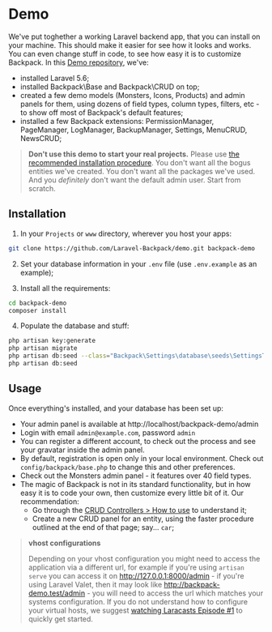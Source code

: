 # Demo

We've put toghether a working Laravel backend app, that you can install on your machine. This should make it easier for see how it looks and works. You can even change stuff in code, to see how easy it is to customize Backpack. In this [Demo repository](https://github.com/laravel-backpack/demo), we've:
- installed Laravel 5.6;
- installed Backpack\Base and Backpack\CRUD on top;
- created a few demo models (Monsters, Icons, Products) and admin panels for them, using dozens of field types, column types, filters, etc - to show off most of Backpack's default features;
- installed a few Backpack extensions: PermissionManager, PageManager, LogManager, BackupManager, Settings, MenuCRUD, NewsCRUD;



>**Don't use this demo to start your real projects.** Please use [the recommended installation procedure](/docs/{{version}}/installation). You don't want all the bogus entities we've created. You don't want all the packages we've used. And you _definitely_ don't want the default admin user. Start from scratch. 

## Installation

1) In your ```Projects``` or ```www``` directory, wherever you host your apps:

```zsh
git clone https://github.com/Laravel-Backpack/demo.git backpack-demo
```

2) Set your database information in your ```.env``` file (use ```.env.example``` as an example);

3) Install all the requirements:
``` zsh
cd backpack-demo
composer install
```

4) Populate the database and stuff:
```zsh
php artisan key:generate
php artisan migrate
php artisan db:seed --class="Backpack\Settings\database\seeds\SettingsTableSeeder"
php artisan db:seed
```

## Usage 

Once everything's installed, and your database has been set up:

- Your admin panel is available at http://localhost/backpack-demo/admin
- Login with email ```admin@example.com```, password ```admin```
- You can register a different account, to check out the process and see your gravatar inside the admin panel. 
- By default, registration is open only in your local environment. Check out ```config/backpack/base.php``` to change this and other preferences.
- Check out the Monsters admin panel - it features over 40 field types.
- The magic of Backpack is not in its standard functionality, but in how easy it is to code your own, then customize every little bit of it. Our recommendation:
    - Go through the [CRUD Controllers > How to use](/docs/{version}/how-to-use) to understand it;
    - Create a new CRUD panel for an entity, using the faster procedure outlined at the end of that page; say... ```car```;


>**vhost configurations**
>
>Depending on your vhost configuration you might need to access the application via a different url, for example if you're using ```artisan serve``` you can access it on http://127.0.0.1:8000/admin - if you're using Laravel Valet, then it may look like http://backpack-demo.test/admin - you will need to access the url which matches your systems configuration. If you do not understand how to configure your virtual hosts, we suggest [watching Laracasts Episode #1](https://laracasts.com/series/laravel-from-scratch/episodes/1) to quickly get started.